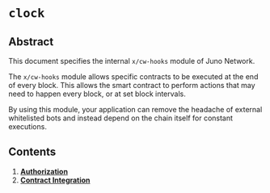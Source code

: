 # `clock`

## Abstract

This document specifies the internal `x/cw-hooks` module of Juno Network.

The `x/cw-hooks` module allows specific contracts to be executed at the end of every block. This allows the smart contract to perform actions that may need to happen every block, or at set block intervals.

By using this module, your application can remove the headache of external whitelisted bots and instead depend on the chain itself for constant executions.

## Contents

1. **[Authorization](01_authorization.md)**
2. **[Contract Integration](02_integration.md)**
